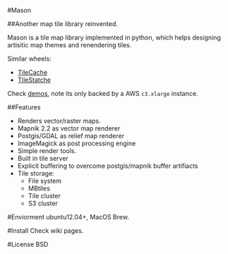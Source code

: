 #Mason


##Another map tile library reinvented.

Mason is a tile map library implemented in python, which helps designing artisitic map themes and renendering tiles.

Similar wheels:

-  [TileCache](http://tilecache.org)
-  [TileStatche](http://tilestache.org)

Check [demos](http://maps.masonmaps.me), note its only backed by a AWS `c3.xlarge` instance.

##Features

* Renders vector/raster maps.
* Mapnik 2.2 as vector map renderer
* Postgis/GDAL as relief map renderer
* ImageMagick as post processing engine
* Simple render tools.
* Built in tile server
* Explicit buffering to overcome postgis/mapnik buffer artifiacts
* Tile storage:
	* File system
	* MBtiles
	* Tile cluster
	* S3 cluster

#Enviorment
ubuntu12.04+, MacOS Brew.

#Install
Check wiki pages.

#License
BSD
